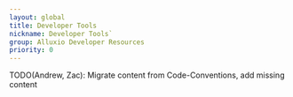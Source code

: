 ```yaml
---
layout: global
title: Developer Tools
nickname: Developer Tools`
group: Alluxio Developer Resources
priority: 0
---
```


TODO(Andrew, Zac): Migrate content from Code-Conventions, add missing content
